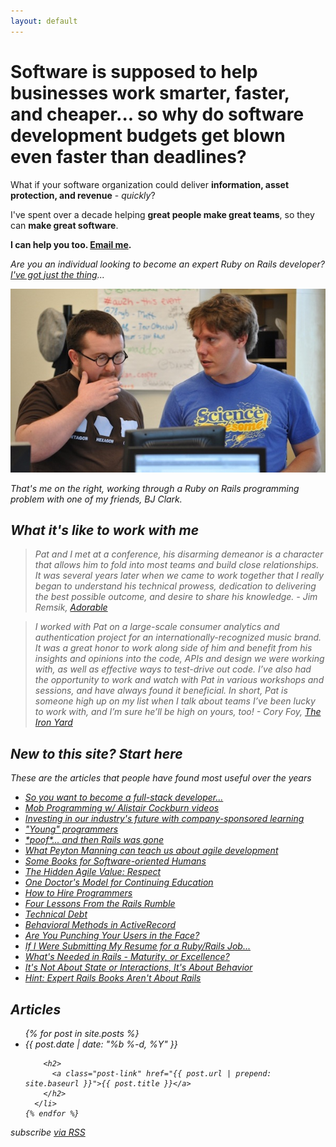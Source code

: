 ```yaml
---
layout: default
---
```


<h1><b>Software is supposed to help businesses work smarter, faster, and cheaper... so why do software development budgets get blown even faster than deadlines?</b></h1>

<p>What if your software organization could deliver <b>information, asset protection, and revenue</b> - <i>quickly</i>?</p>

<p>I've spent over a decade helping <b>great people make great teams</b>, so they can <b>make great software</b>.</p>

<p><b>I can help you too. <a href="mailto:pat@patmaddox.com">Email me</a>.</b></p>

<p><i>Are you an individual looking to become an expert Ruby on Rails developer? <a href="http://www.rubysteps.com">I've got just the thing</a>...</i></p>

<p><img src="/images/bj_and_pat.jpeg"/></p>

<p><i>That's me on the right, working through a Ruby on Rails programming problem with one of my friends, BJ Clark.</p>

<a name="testimonials"></a>

<h2>What it's like to work with me</h2>

<blockquote>Pat and I met at a conference, his disarming demeanor is a character that allows him to fold into most teams and build close relationships. It was several years later when we came to work together that I really began to understand his technical prowess, dedication to delivering the best possible outcome, and desire to share his knowledge. - Jim Remsik, <a href="http://adorable.io">Adorable</a></blockquote>

<blockquote>I worked with Pat on a large-scale consumer analytics and authentication project for an internationally-recognized music brand. It was a great honor to work along side of him and benefit from his insights and opinions into the code, APIs and design we were working with, as well as effective ways to test-drive out code. I’ve also had the opportunity to work and watch with Pat in various workshops and sessions, and have always found it beneficial. In short, Pat is someone high up on my list when I talk about teams I’ve been lucky to work with, and I’m sure he’ll be high on yours, too! - Cory Foy, <a href="http://theironyard.com">The Iron Yard</a></blockquote>

<a name="start-here"></a>

<h2>New to this site? Start here</h2>

<p>These are the articles that people have found most useful over the years</p>

<ul>
<li><a href="/2014/11/24/pro-tips-for-full-stack-developers.html">So you want to become a full-stack developer...</a></li>
<li><a href="/2014/10/03/mob-programming-w-alistair-cockburn-videos.html">Mob Programming w/ Alistair Cockburn videos</a></li>
<li><a href="/2014/08/05/company-sponsored-learning.html">Investing in our industry's future with company-sponsored learning</a></li>
<li><a href="/2014/08/02/young-programmers.html">"Young" programmers</a></li>
<li><a href="/2014/05/15/poof-and-then-rails-was-gone.html">*poof*... and then Rails was gone</a></li>
<li><a href="/2013/11/16/what-peyton-manning-can-teach-us-about-agile-development.html">What Peyton Manning can teach us about agile development</a></li>
<li><a href="/2012/03/27/some-books-for-software-oriented-humans.html">Some Books for Software-oriented Humans</a></li>
<li><a href="/2011/10/12/the-hidden-agile-value-respect.html">The Hidden Agile Value: Respect</a></li>
<li><a href="/2011/07/26/one-doctors-model-for-continuing-education.html">One Doctor's Model for Continuing Education</a></li>
<li><a href="/2011/05/09/how-to-hire-programmers.html">How to Hire Programmers</a></li>
<li><a href="/2010/11/15/four-lessons-from-the-rails-rumble.html">Four Lessons From the Rails Rumble</a></li>
<li><a href="/2010/10/13/technical-debt.html">Technical Debt</a></li>
<li><a href="/2010/10/29/behavioral-methods-in-activerecord.html">Behavioral Methods in ActiveRecord</a></li>
<li><a href="/2010/05/19/are-you-punching-your-users-in-the-face.html">Are You Punching Your Users in the Face?</a></li>
<li><a href="/2010/04/16/if-i-were-submitting-my-resume-for-a-rubyrails-job.html">If I Were Submitting My Resume for a Ruby/Rails Job...</a></li>
<li><a href="/2009/10/24/whats-needed-in-rails-maturity-or-excellence.html">What's Needed in Rails - Maturity, or Excellence?</a></li>
<li><a href="/2008/02/03/its-not-about-state-or-interactions-its-about-behavior.html">It's Not About State or Interactions, It's About Behavior</a></li>
<li><a href="/2006/12/28/hint-expert-rails-books-arent-about-rails.html">Hint: Expert Rails Books Aren't About Rails</a></li>
</ul>

<div class="home">

  <a name="articles"></a>

  <h2>Articles</h2>

  <ul class="post-list">
    {% for post in site.posts %}
      <li>
        <span class="post-meta">{{ post.date | date: "%b %-d, %Y" }}</span>

        <h2>
          <a class="post-link" href="{{ post.url | prepend: site.baseurl }}">{{ post.title }}</a>
        </h2>
      </li>
    {% endfor %}
  </ul>

  <p class="rss-subscribe">subscribe <a href="{{ "/feed.xml" | prepend: site.baseurl }}">via RSS</a></p>

</div>
